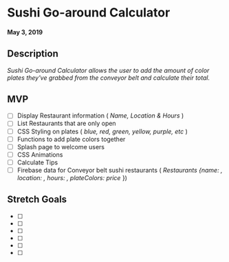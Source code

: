 # Sushi Go-around Calculator
#### May 3, 2019

## Description

_Sushi Go-around Calculator allows the user to add the amount of color plates they've grabbed from the conveyor belt and calculate their total._

## MVP

- [ ] Display Restaurant information ( _Name, Location & Hours_ )
- [ ] List Restaurants that are only open
- [ ] CSS Styling on plates ( _blue, red, green, yellow, purple, etc_ )
- [ ] Functions to add plate colors together
- [ ] Splash page to welcome users
- [ ] CSS Animations
- [ ] Calculate Tips
- [ ] Firebase data for Conveyor belt sushi restaurants ( _Restaurants {name: , location: , hours: , plateColors: price_ })

## Stretch Goals

- [ ]
- [ ]
- [ ]
- [ ]
- [ ]
- [ ]
